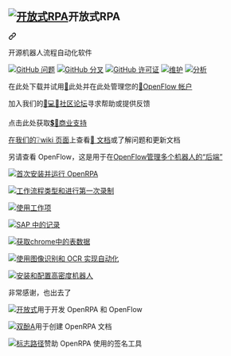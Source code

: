 <div class="Box-sc-g0xbh4-0 bJMeLZ js-snippet-clipboard-copy-unpositioned" data-hpc="true"><article class="markdown-body entry-content container-lg" itemprop="text"><div class="markdown-heading" dir="auto"><h1 tabindex="-1" class="heading-element" dir="auto"><a target="_blank" rel="noopener noreferrer" href="/open-rpa/openrpa/blob/master/OpenRPA-logo.png"><img src="/open-rpa/openrpa/raw/master/OpenRPA-logo.png" alt="开放式RPA" style="max-width: 100%;"></a><font style="vertical-align: inherit;"><font style="vertical-align: inherit;">开放式RPA</font></font></h1><a id="user-content-openrpa" class="anchor" aria-label="永久链接：OpenRPA" href="#openrpa"><svg class="octicon octicon-link" viewBox="0 0 16 16" version="1.1" width="16" height="16" aria-hidden="true"><path d="m7.775 3.275 1.25-1.25a3.5 3.5 0 1 1 4.95 4.95l-2.5 2.5a3.5 3.5 0 0 1-4.95 0 .751.751 0 0 1 .018-1.042.751.751 0 0 1 1.042-.018 1.998 1.998 0 0 0 2.83 0l2.5-2.5a2.002 2.002 0 0 0-2.83-2.83l-1.25 1.25a.751.751 0 0 1-1.042-.018.751.751 0 0 1-.018-1.042Zm-4.69 9.64a1.998 1.998 0 0 0 2.83 0l1.25-1.25a.751.751 0 0 1 1.042.018.751.751 0 0 1 .018 1.042l-1.25 1.25a3.5 3.5 0 1 1-4.95-4.95l2.5-2.5a3.5 3.5 0 0 1 4.95 0 .751.751 0 0 1-.018 1.042.751.751 0 0 1-1.042.018 1.998 1.998 0 0 0-2.83 0l-2.5 2.5a1.998 1.998 0 0 0 0 2.83Z"></path></svg></a></div>
<p dir="auto"><font style="vertical-align: inherit;"><font style="vertical-align: inherit;">开源机器人流程自动化软件</font></font></p>
<p dir="auto"><a href="https://github.com/open-rpa/openrpa/issues"><img src="https://camo.githubusercontent.com/56fc37f8b3a87c8afd4e9d31b5c09458df41479bcba13f3742c2f87ce959a26c/68747470733a2f2f696d672e736869656c64732e696f2f6769746875622f6973737565732f6f70656e2d7270612f6f70656e7270612e737667" alt="GitHub 问题" data-canonical-src="https://img.shields.io/github/issues/open-rpa/openrpa.svg" style="max-width: 100%;"></a> <a href="https://github.com/open-rpa/openrpa/network"><img src="https://camo.githubusercontent.com/e56ccd421ffd6727397f0fb5c5c98f81cb74a617c34436a20dd71625ad6b012b/68747470733a2f2f696d672e736869656c64732e696f2f6769746875622f666f726b732f6f70656e2d7270612f6f70656e7270612e737667" alt="GitHub 分叉" data-canonical-src="https://img.shields.io/github/forks/open-rpa/openrpa.svg" style="max-width: 100%;"></a> <a href="https://github.com/open-rpa/openrpa/blob/master/LICENSE"><img src="https://camo.githubusercontent.com/35f04421a20e66d240613e8610dc22945510849373cb651a74e21113b693f9e3/68747470733a2f2f696d672e736869656c64732e696f2f6769746875622f6c6963656e73652f6f70656e2d7270612f6f70656e7270612e737667" alt="GitHub 许可证" data-canonical-src="https://img.shields.io/github/license/open-rpa/openrpa.svg" style="max-width: 100%;"></a> <a href="https://github.com/open-rpa/openrpa/graphs/commit-activity"><img src="https://camo.githubusercontent.com/50a927de513460609cfad453b7260a5882ecaef04403bf77b6eaf8839adbd32a/68747470733a2f2f696d672e736869656c64732e696f2f62616467652f4d61696e7461696e65642533462d7965732d677265656e2e737667" alt="维护" data-canonical-src="https://img.shields.io/badge/Maintained%3F-yes-green.svg" style="max-width: 100%;"></a> <a href="https://github.com/skadefro/ga-beacon"><img src="https://camo.githubusercontent.com/fc545ef2dc352ffc9a15e627aec73dcee2b577e243ec3fc3fbff1d20169e4669/68747470733a2f2f67612d626561636f6e2d3239363430382e65772e722e61707073706f742e636f6d2f55412d3133393538383936352d312f6d61696e3f706978656c" alt="分析" data-canonical-src="https://ga-beacon-296408.ew.r.appspot.com/UA-139588965-1/main?pixel" style="max-width: 100%;"></a></p>
<p dir="auto"><font style="vertical-align: inherit;"><font style="vertical-align: inherit;">在此处下载并试用</font></font><a href="https://github.com/open-rpa/openrpa/releases/latest/download/OpenRPA.msi"><font style="vertical-align: inherit;"><font style="vertical-align: inherit;">💾</font></font></a><font style="vertical-align: inherit;"><font style="vertical-align: inherit;">此处并在此处管理您的</font></font><a href="https://app.openiap.io" rel="nofollow"><font style="vertical-align: inherit;"><font style="vertical-align: inherit;">🔧OpenFlow 帐户</font></font></a></p>
<p dir="auto"><font style="vertical-align: inherit;"><font style="vertical-align: inherit;">加入我们的</font></font><a href="/open-rpa/openrpa/blob/master/discourse.openiap.io"><font style="vertical-align: inherit;"><font style="vertical-align: inherit;">🤷💻🤦社区论坛</font></font></a><font style="vertical-align: inherit;"><font style="vertical-align: inherit;">寻求帮助或提供反馈</font></font></p>
<p dir="auto"><font style="vertical-align: inherit;"><font style="vertical-align: inherit;">点击此处获取</font></font><a href="https://openiap.io/" rel="nofollow"><font style="vertical-align: inherit;"><font style="vertical-align: inherit;">💲🤷商业支持</font></font></a></p>
<p dir="auto"><font style="vertical-align: inherit;"><a href="https://github.com/open-rpa/openrpa/wiki"><font style="vertical-align: inherit;">在我们的❔wiki 页面</font></a><font style="vertical-align: inherit;">上查看</font></font><a href="https://docs.openiap.io/" rel="nofollow"><font style="vertical-align: inherit;"><font style="vertical-align: inherit;">📘 文档</font></font></a><font style="vertical-align: inherit;"><font style="vertical-align: inherit;">或了解问题和更新文档</font></font><a href="https://github.com/open-rpa/openrpa/wiki"><font style="vertical-align: inherit;"></font></a></p>
<p dir="auto"><font style="vertical-align: inherit;"><font style="vertical-align: inherit;">另请查看 OpenFlow，这是用于在</font></font><a href="https://openflow.openiap.io/" rel="nofollow"><font style="vertical-align: inherit;"><font style="vertical-align: inherit;">OpenFlow管理多个机器人的“后端”</font></font></a></p>
<p dir="auto"><a href="https://www.youtube.com/watch?v=A4Pdh9oI-vw" rel="nofollow"><img src="https://camo.githubusercontent.com/b59d255db2e345345efebf17839e74d75d3151a17adb632e07ccb439001e3391/68747470733a2f2f696d672e796f75747562652e636f6d2f76692f4134506468396f492d76772f302e6a7067" alt="首次安装并运行 OpenRPA" data-canonical-src="https://img.youtube.com/vi/A4Pdh9oI-vw/0.jpg" style="max-width: 100%;"></a></p>
<p dir="auto"><a href="https://www.youtube.com/watch?v=HB-uHepC3xE" rel="nofollow"><img src="https://camo.githubusercontent.com/982c03c39896fd56569dec6535b1cb5d3655d31b135c21e5752db92591a97716/68747470733a2f2f696d672e796f75747562652e636f6d2f76692f48422d75486570433378452f302e6a7067" alt="工作流程类型和进行第一次录制" data-canonical-src="https://img.youtube.com/vi/HB-uHepC3xE/0.jpg" style="max-width: 100%;"></a></p>
<p dir="auto"><a href="https://www.youtube.com/watch?v=_y9HU_XPD9c" rel="nofollow"><img src="https://camo.githubusercontent.com/f074a46f6b29ed98309d747de5c0a80c244da227ecc4da4703669871c86521eb/68747470733a2f2f696d672e796f75747562652e636f6d2f76692f5f793948555f58504439632f302e6a7067" alt="使用工作项" data-canonical-src="https://img.youtube.com/vi/_y9HU_XPD9c/0.jpg" style="max-width: 100%;"></a></p>
<p dir="auto"><a href="https://www.youtube.com/watch?v=4VJ2Q4mPWnk" rel="nofollow"><img src="https://camo.githubusercontent.com/9783c5fee4cb264e6153f14de48eaa2e030a56cbc9de2ad6d37596c58611fdb4/68747470733a2f2f696d672e796f75747562652e636f6d2f76692f34564a3251346d50576e6b2f302e6a7067" alt="SAP 中的记录" data-canonical-src="https://img.youtube.com/vi/4VJ2Q4mPWnk/0.jpg" style="max-width: 100%;"></a></p>
<p dir="auto"><a href="https://www.youtube.com/watch?v=rDj2VUjE0so" rel="nofollow"><img src="https://camo.githubusercontent.com/90c0db89216ab718d4b2ecb1b513f7a676f1767fbf74bcaee6aa08e1ce7ec5b6/68747470733a2f2f696d672e796f75747562652e636f6d2f76692f72446a3256556a4530736f2f302e6a7067" alt="获取chrome中的表数据" data-canonical-src="https://img.youtube.com/vi/rDj2VUjE0so/0.jpg" style="max-width: 100%;"></a></p>
<p dir="auto"><a href="https://www.youtube.com/watch?v=qnE5j1FFL-0" rel="nofollow"><img src="https://camo.githubusercontent.com/0e9285375c4b8e65674dd49d1122e6cbf0890c9619622c1114e7248cb72c1126/68747470733a2f2f696d672e796f75747562652e636f6d2f76692f716e45356a3146464c2d302f302e6a7067" alt="使用图像识别和 OCR 实现自动化" data-canonical-src="https://img.youtube.com/vi/qnE5j1FFL-0/0.jpg" style="max-width: 100%;"></a></p>
<p dir="auto"><a href="https://www.youtube.com/watch?v=VMQtr0fK3Rw" rel="nofollow"><img src="https://camo.githubusercontent.com/f7aadd280aa875cc29182d9eeac266c841c3e7aaa5713c8ec6a24174f56e5dfc/68747470733a2f2f696d672e796f75747562652e636f6d2f76692f564d51747230664b3352772f302e6a7067" alt="安装和配置高密度机器人" data-canonical-src="https://img.youtube.com/vi/VMQtr0fK3Rw/0.jpg" style="max-width: 100%;"></a></p>
<p dir="auto"><font style="vertical-align: inherit;"><font style="vertical-align: inherit;">非常感谢，也出去了</font></font></p>
<p dir="auto"><a href="https://openiap.io/" rel="nofollow"><img src="/open-rpa/openrpa/raw/master/docs/img/openiap.png" alt="开放式" style="max-width: 100%;"></a><font style="vertical-align: inherit;"><font style="vertical-align: inherit;">用于开发 OpenRPA 和 OpenFlow</font></font></p>
<p dir="auto"><a href="https://bpatechnologies.com/" rel="nofollow"><img src="/open-rpa/openrpa/raw/master/docs/img/BPA.png" alt="双酚A" style="max-width: 100%;"></a><font style="vertical-align: inherit;"><font style="vertical-align: inherit;">用于创建 OpenRPA 文档</font></font></p>
<p dir="auto"><a href="https://signpath.io/" rel="nofollow"><img src="/open-rpa/openrpa/raw/master/docs/img/signpath.png" alt="标志路径" style="max-width: 100%;"></a><font style="vertical-align: inherit;"><font style="vertical-align: inherit;">赞助 OpenRPA 使用的签名工具</font></font></p>
</article></div>
